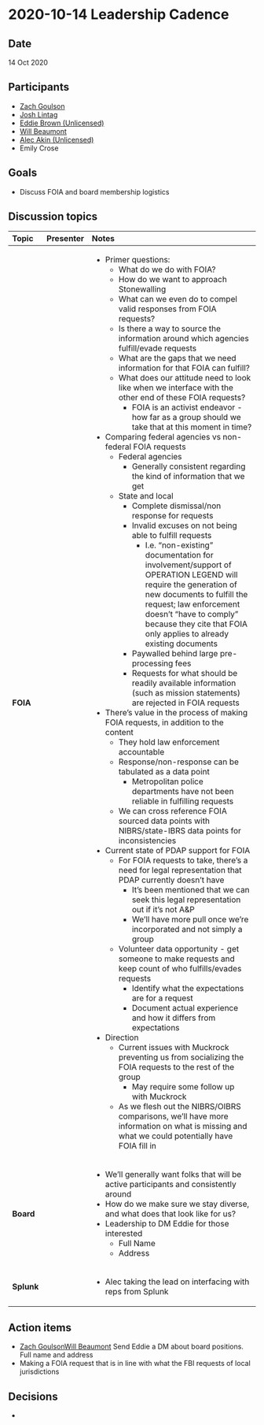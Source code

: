 # 2020-10-14 Leadership Cadence

## Date <a id="id-2020-10-14LeadershipCadence-Date"></a>

14 Oct 2020

## Participants <a id="id-2020-10-14LeadershipCadence-Participants"></a>

* [Zach Goulson](https://pdap.atlassian.net/wiki/people/5f1f8319ef11df0025869e21?ref=confluence)
* [Josh Lintag](https://pdap.atlassian.net/wiki/people/5f20c61fc9c094001c5d32ca?ref=confluence)
* [Eddie Brown \(Unlicensed\)](https://pdap.atlassian.net/wiki/people/5f2205e570fb250022c01aaa?ref=confluence)
* [Will Beaumont](https://pdap.atlassian.net/wiki/people/5e9c6021ca2a1d0c2e249bab?ref=confluence)
* [Alec Akin \(Unlicensed\)](https://pdap.atlassian.net/wiki/people/5f1e64ee2aa25000286fc7fc?ref=confluence)
* Emily Crose

## Goals <a id="id-2020-10-14LeadershipCadence-Goals"></a>

* Discuss FOIA and board membership logistics

## Discussion topics <a id="id-2020-10-14LeadershipCadence-Discussiontopics"></a>

<table>
  <thead>
    <tr>
      <th style="text-align:left"><b>Topic</b>
      </th>
      <th style="text-align:left"><b>Presenter</b>
      </th>
      <th style="text-align:left"><b>Notes</b>
      </th>
    </tr>
  </thead>
  <tbody>
    <tr>
      <td style="text-align:left"><b>FOIA</b>
      </td>
      <td style="text-align:left"></td>
      <td style="text-align:left">
        <ul>
          <li>Primer questions:
            <ul>
              <li>What do we do with FOIA?</li>
              <li>How do we want to approach Stonewalling</li>
              <li>What can we even do to compel valid responses from FOIA requests?</li>
              <li>Is there a way to source the information around which agencies fulfill/evade
                requests</li>
              <li>What are the gaps that we need information for that FOIA can fulfill?</li>
              <li>What does our attitude need to look like when we interface with the other
                end of these FOIA requests?
                <ul>
                  <li>FOIA is an activist endeavor - how far as a group should we take that
                    at this moment in time?</li>
                </ul>
              </li>
            </ul>
          </li>
          <li>Comparing federal agencies vs non-federal FOIA requests
            <ul>
              <li>Federal agencies
                <ul>
                  <li>Generally consistent regarding the kind of information that we get</li>
                </ul>
              </li>
              <li>State and local
                <ul>
                  <li>Complete dismissal/non response for requests</li>
                  <li>Invalid excuses on not being able to fulfill requests
                    <ul>
                      <li>I.e. &#x201C;non-existing&#x201D; documentation for involvement/support
                        of OPERATION LEGEND will require the generation of new documents to fulfill
                        the request; law enforcement doesn&#x2019;t &#x201C;have to comply&#x201D;
                        because they cite that FOIA only applies to already existing documents</li>
                    </ul>
                  </li>
                  <li>Paywalled behind large pre-processing fees</li>
                  <li>Requests for what should be readily available information (such as mission
                    statements) are rejected in FOIA requests</li>
                </ul>
              </li>
            </ul>
          </li>
          <li>There&#x2019;s value in the process of making FOIA requests, in addition
            to the content
            <ul>
              <li>They hold law enforcement accountable</li>
              <li>Response/non-response can be tabulated as a data point
                <ul>
                  <li>Metropolitan police departments have not been reliable in fulfilling requests</li>
                </ul>
              </li>
              <li>We can cross reference FOIA sourced data points with NIBRS/state-IBRS
                data points for inconsistencies</li>
            </ul>
          </li>
          <li>Current state of PDAP support for FOIA
            <ul>
              <li>For FOIA requests to take, there&#x2019;s a need for legal representation
                that PDAP currently doesn&#x2019;t have
                <ul>
                  <li>It&#x2019;s been mentioned that we can seek this legal representation
                    out if it&#x2019;s not A&amp;P</li>
                  <li>We&#x2019;ll have more pull once we&#x2019;re incorporated and not simply
                    a group</li>
                </ul>
              </li>
              <li>Volunteer data opportunity - get someone to make requests and keep count
                of who fulfills/evades requests
                <ul>
                  <li>Identify what the expectations are for a request</li>
                  <li>Document actual experience and how it differs from expectations</li>
                </ul>
              </li>
            </ul>
          </li>
          <li>Direction
            <ul>
              <li>Current issues with Muckrock preventing us from socializing the FOIA requests
                to the rest of the group
                <ul>
                  <li>May require some follow up with Muckrock</li>
                </ul>
              </li>
              <li>As we flesh out the NIBRS/OIBRS comparisons, we&#x2019;ll have more information
                on what is missing and what we could potentially have FOIA fill in</li>
            </ul>
          </li>
        </ul>
      </td>
    </tr>
    <tr>
      <td style="text-align:left"><b>Board</b>
      </td>
      <td style="text-align:left"></td>
      <td style="text-align:left">
        <ul>
          <li>We&#x2019;ll generally want folks that will be active participants and
            consistently around</li>
          <li>How do we make sure we stay diverse, and what does that look like for
            us?</li>
          <li>Leadership to DM Eddie for those interested
            <ul>
              <li>Full Name</li>
              <li>Address</li>
            </ul>
          </li>
        </ul>
      </td>
    </tr>
    <tr>
      <td style="text-align:left"><b>Splunk</b>
      </td>
      <td style="text-align:left"></td>
      <td style="text-align:left">
        <ul>
          <li>Alec taking the lead on interfacing with reps from Splunk</li>
        </ul>
      </td>
    </tr>
  </tbody>
</table>

## Action items <a id="id-2020-10-14LeadershipCadence-Actionitems"></a>

* [Zach Goulson](https://pdap.atlassian.net/wiki/people/5f1f8319ef11df0025869e21?ref=confluence)[Will Beaumont](https://pdap.atlassian.net/wiki/people/5e9c6021ca2a1d0c2e249bab?ref=confluence) Send Eddie a DM about board positions. Full name and address
* Making a FOIA request that is in line with what the FBI requests of local jurisdictions

## Decisions <a id="id-2020-10-14LeadershipCadence-Decisions"></a>

* 
